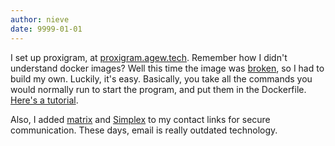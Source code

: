 ```yaml
---
author: nieve
date: 9999-01-01
---
```

I set up proxigram, at [proxigram.agew.tech](https://proxigram.agew.tech/). Remember how I didn't understand docker images? Well this time the image was [broken](https://codeberg.org/proxigram/proxigram/issues/42), so I had to build my own. Luckily, it's easy. Basically, you take all the commands you would normally run to start the program, and put them in the Dockerfile. [Here's a tutorial](https://piped.agew.tech/watch?v=gAkwW2tuIqE).

Also, I added [matrix](https://joinmatrix.org/) and [Simplex](https://simplex.chat/) to my contact links for secure communication. These days, email is really outdated technology.